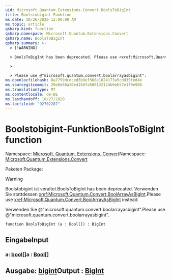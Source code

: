 ```yaml
---
uid: Microsoft.Quantum.Extensions.Convert.BoolsToBigInt
title: Boolstobigint-Funktion
ms.date: 10/26/2020 12:00:00 AM
ms.topic: article
qsharp.kind: function
qsharp.namespace: Microsoft.Quantum.Extensions.Convert
qsharp.name: BoolsToBigInt
qsharp.summary: >-
  > [!WARNING]

  > BoolsToBigInt has been deprecated. Please use <xref:Microsoft.Quantum.Convert.BoolArrayAsBigInt> instead.

  >

  > Please use @"microsoft.quantum.convert.boolarrayasbigint".
ms.openlocfilehash: 8a7759dcdced3b9ef568e1624173a5cdd35fed4e
ms.sourcegitcommit: 29e0d88a30e4166fa580132124b0eb57e1f0e986
ms.translationtype: MT
ms.contentlocale: de-DE
ms.lasthandoff: 10/27/2020
ms.locfileid: "92702287"
---
```

# <a name="boolstobigint-function"></a><span data-ttu-id="0a9a7-102">Boolstobigint-Funktion</span><span class="sxs-lookup"><span data-stu-id="0a9a7-102">BoolsToBigInt function</span></span>

<span data-ttu-id="0a9a7-103">Namespace: [Microsoft. Quantum. Extensions. Convert](xref:Microsoft.Quantum.Extensions.Convert)</span><span class="sxs-lookup"><span data-stu-id="0a9a7-103">Namespace: [Microsoft.Quantum.Extensions.Convert](xref:Microsoft.Quantum.Extensions.Convert)</span></span>

<span data-ttu-id="0a9a7-104">Paketen [](https://nuget.org/packages/)</span><span class="sxs-lookup"><span data-stu-id="0a9a7-104">Package: [](https://nuget.org/packages/)</span></span>


> [!WARNING]
> <span data-ttu-id="0a9a7-105">Boolstobigint ist veraltet.</span><span class="sxs-lookup"><span data-stu-id="0a9a7-105">BoolsToBigInt has been deprecated.</span></span> <span data-ttu-id="0a9a7-106">Verwenden Sie stattdessen <xref:Microsoft.Quantum.Convert.BoolArrayAsBigInt>.</span><span class="sxs-lookup"><span data-stu-id="0a9a7-106">Please use <xref:Microsoft.Quantum.Convert.BoolArrayAsBigInt> instead.</span></span>
>
> <span data-ttu-id="0a9a7-107">Verwenden Sie @"microsoft.quantum.convert.boolarrayasbigint".</span><span class="sxs-lookup"><span data-stu-id="0a9a7-107">Please use @"microsoft.quantum.convert.boolarrayasbigint".</span></span>



```qsharp
function BoolsToBigInt (a : Bool[]) : BigInt
```


## <a name="input"></a><span data-ttu-id="0a9a7-108">Eingabe</span><span class="sxs-lookup"><span data-stu-id="0a9a7-108">Input</span></span>

### <a name="a--bool"></a><span data-ttu-id="0a9a7-109">a: [bool](xref:microsoft.quantum.lang-ref.bool)[]</span><span class="sxs-lookup"><span data-stu-id="0a9a7-109">a : [Bool](xref:microsoft.quantum.lang-ref.bool)[]</span></span>





## <a name="output--bigint"></a><span data-ttu-id="0a9a7-110">Ausgabe: [bigint](xref:microsoft.quantum.lang-ref.bigint)</span><span class="sxs-lookup"><span data-stu-id="0a9a7-110">Output : [BigInt](xref:microsoft.quantum.lang-ref.bigint)</span></span>

